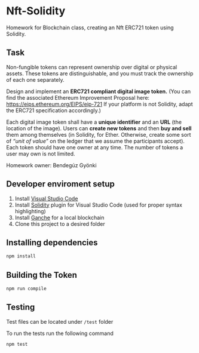 # Nft-Solidity
 Homework for Blockchain class, creating an Nft ERC721 token using Solidity.

## Task

Non-fungible tokens can represent ownership over digital or physical assets. These tokens are distinguishable, and you must track the ownership of each one separately.

Design and implement an **ERC721 compliant digital image token.** (You can find the associated Ethereum Improvement Proposal here: https://eips.ethereum.org/EIPS/eip-721 If your platform is not Solidity, adapt the ERC721 specification accordingly.)

Each digital image token shall have a **unique identifier** and an **URL** (the location of the image). Users can **create new tokens** and then **buy and sell** them among themselves (in Solidity, for Ether. Otherwise, create some sort of *“unit of value”* on the ledger that we assume the participants accept). Each token should have one owner at any time. The number of tokens a user may own is not limited.

Homework owner: Bendegúz Gyönki

## Developer enviroment setup

1. Install [Visual Studio Code](https://code.visualstudio.com)
2. Install [Solidity](https://marketplace.visualstudio.com/items?itemName=JuanBlanco.solidity) plugin for Visual Studio Code (used for proper syntax highlighting)
3. Install [Ganche](https://www.trufflesuite.com/ganache) for a local blockchain
4. Clone this project to a desired folder

## Installing dependencies

```bash
npm install
```

## Building the Token

```bash
npm run compile
```

## Testing

Test files can be located under `/test` folder

To run the tests run the following command

```bash
npm test
```